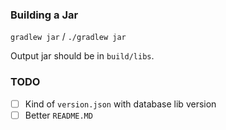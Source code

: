 ### Building a Jar

`gradlew jar` / `./gradlew jar`

Output jar should be in `build/libs`.


### TODO

- [ ] Kind of `version.json` with database lib version
- [ ] Better `README.MD`
